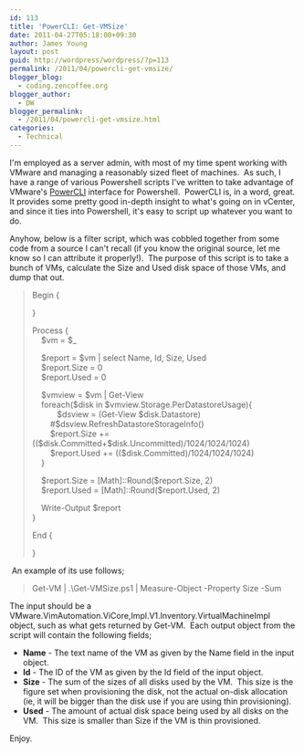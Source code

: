 ```yaml
---
id: 113
title: 'PowerCLI: Get-VMSize'
date: 2011-04-27T05:18:00+09:30
author: James Young
layout: post
guid: http://wordpress/wordpress/?p=113
permalink: /2011/04/powercli-get-vmsize/
blogger_blog:
  - coding.zencoffee.org
blogger_author:
  - DW
blogger_permalink:
  - /2011/04/powercli-get-vmsize.html
categories:
  - Technical
---
```

I'm employed as a server admin, with most of my time spent working with VMware and managing a reasonably sized fleet of machines.  As such, I have a range of various Powershell scripts I've written to take advantage of VMware's [PowerCLI](http://communities.vmware.com/community/vmtn/vsphere/automationtools/powercli?view=overview) interface for Powershell.  PowerCLI is, in a word, great.  It provides some pretty good in-depth insight to what's going on in vCenter, and since it ties into Powershell, it's easy to script up whatever you want to do.

Anyhow, below is a filter script, which was cobbled together from some code from a source I can't recall (if you know the original source, let me know so I can attribute it properly!).  The purpose of this script is to take a bunch of VMs, calculate the Size and Used disk space of those VMs, and dump that out.

<a name="more"></a>

> <span><span>Begin {</span></p> 
> 
> <p>
>   <span>}</span>
> </p>
> 
> <p>
>   <span>Process {</span><br /><span>    $vm = $_</span>
> </p>
> 
> <p>
>   <span>    $report = $vm | select Name, Id, Size, Used</span><br /><span>    $report.Size = 0</span><br /><span>    $report.Used = 0</span>
> </p>
> 
> <p>
>   <span>    $vmview = $vm | Get-View</span><br /><span>    foreach($disk in $vmview.Storage.PerDatastoreUsage){ </span><br /><span>           $dsview = (Get-View $disk.Datastore)</span><br /><span>        #$dsview.RefreshDatastoreStorageInfo()</span><br /><span>        $report.Size += (($disk.Committed+$disk.Uncommitted)/1024/1024/1024)</span><br /><span>        $report.Used += (($disk.Committed)/1024/1024/1024)</span><br /><span>    } </span>
> </p>
> 
> <p>
>   <span>    $report.Size = [Math]::Round($report.Size, 2)</span><br /><span>    $report.Used = [Math]::Round($report.Used, 2)</span>
> </p>
> 
> <p>
>   <span>    Write-Output $report</span><br /><span>}</span>
> </p>
> 
> <p>
>   <span>End {</span>
> </p>
> 
> <p>
>   <span>}</span></span>
> </p></blockquote> 
> 
> <p>
>    An example of its use follows;
> </p>
> 
> <blockquote>
>   <p>
>     <span>Get-VM | .\Get-VMSize.ps1 | Measure-Object -Property Size -Sum</span>
>   </p>
> </blockquote>
> 
> <p>
>   The input should be a <span>VMware.VimAutomation.ViCore,Impl.V1.Inventory.VirtualMachineImpl</span> object, such as what gets returned by Get-VM.  Each output object from the script will contain the following fields;
> </p>
> 
> <ul>
>   <li>
>     <b>Name</b> - The text name of the VM as given by the Name field in the input object.
>   </li>
>   <li>
>     <b>Id</b> - The ID of the VM as given by the Id field of the input object.
>   </li>
>   <li>
>     <b>Size</b> - The sum of the sizes of all disks used by the VM.  This size is the figure set when provisioning the disk, not the actual on-disk allocation (ie, it will be bigger than the disk use if you are using thin provisioning).
>   </li>
>   <li>
>     <b>Used</b> - The amount of actual disk space being used by all disks on the VM.  This size is smaller than Size if the VM is thin provisioned.
>   </li>
> </ul>
> 
> <p>
>   Enjoy.
> </p>